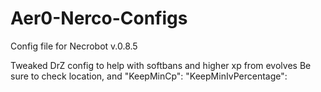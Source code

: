# Aer0-Nerco-Configs
Config file for Necrobot v.0.8.5

Tweaked DrZ config to help with softbans and higher xp from evolves
Be sure to check location, and "KeepMinCp":  "KeepMinIvPercentage":
